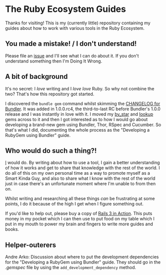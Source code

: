 # The Ruby Ecosystem Guides

Thanks for visiting! This is my (currently little) repository containing my guides about how to work with various tools in the Ruby Ecosystem.

## You made a mistake! / I don't understand!

Please file an [issue](http://github.com/radar/guides/issues) and I'll see what I can do about it. If you don't understand something then I'm Doing It Wrong.

## A bit of background

It's no secret: I *love* writing and I *love love* Ruby. So why not combine the two? That's how this repository got started.

I discovered the `bundle gem` command whilst skimming the [CHANGELOG for Bundler](http://github.com/carlhuda/bundler/blob/master/CHANGELOG.md). It was added in 1.0.0.rc4, the third-to-last RC before Bundler's 1.0.0 release and I was instantly in love with it. I moved my [by_star](http://github.com/radar/by_star) and [lookup](http://github.com/radar/lookup) gems across to it and then I got interested as to how I would go about developing a brand-new gem using Bundler, Thor, RSpec and Cucumber. So that's what I did, documenting the whole process as the "Developing a RubyGem using Bundler" guide.

## Who would do such a thing?!

[I](http://ryanbigg.com) would do. By writing about how to use a tool, I gain a better understanding of how it works and get to share that knowledge with the rest of the world. I do all of this on my own personal time as a way to promote myself as a Smart Kinda Guy, and also to share what I know with the rest of the world just in case there's an unfortunate moment where I'm unable to from then on.

Whilst writing and researching all these things _can_ be frustrating at some points, I do it because of the high I get when I figure something out.

If you'd like to help out, please buy a copy of [Rails 3 in Action](http://manning.com/bigg2). This puts money in my pocket which I can then use to put food on my table which I put in my mouth to power my brain and fingers to write more guides and books.

## Helper-outerers

Andre Arko: Discussion about where to put the development dependencies for the "Developing a RubyGem using Bundler" guide. They should go in the _.gemspec_ file by using the `add_development_dependency` method.
